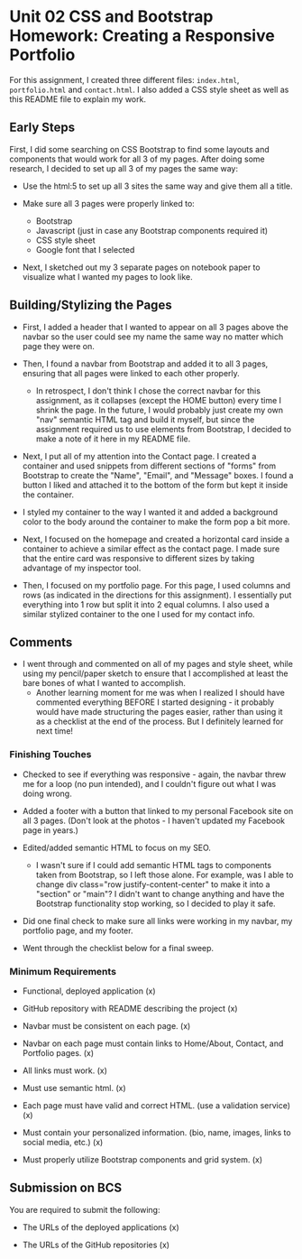 # Unit 02 CSS and Bootstrap Homework: Creating a Responsive Portfolio

For this assignment, I created three different files: `index.html`, `portfolio.html` and `contact.html`. I also added a CSS style sheet as well as this README file to explain my work.

## Early Steps

First, I did some searching on CSS Bootstrap to find some layouts and components that would work for all 3 of my pages. After doing some research, I decided to set up all 3 of my pages the same way:

- Use the html:5 to set up all 3 sites the same way and give them all a title.

- Make sure all 3 pages were properly linked to:

  - Bootstrap
  - Javascript (just in case any Bootstrap components required it)
  - CSS style sheet
  - Google font that I selected

- Next, I sketched out my 3 separate pages on notebook paper to visualize what I wanted my pages to look like.

## Building/Stylizing the Pages

- First, I added a header that I wanted to appear on all 3 pages above the navbar so the user could see my name the same way no matter which page they were on.

- Then, I found a navbar from Bootstrap and added it to all 3 pages, ensuring that all pages were linked to each other properly.

  - In retrospect, I don't think I chose the correct navbar for this assignment, as it collapses (except the HOME button) every time I shrink the page. In the future, I would probably just create my own "nav" semantic HTML tag and build it myself, but since the assignment required us to use elements from Bootstrap, I decided to make a note of it here in my README file.

- Next, I put all of my attention into the Contact page. I created a container and used snippets from different sections of "forms" from Bootstrap to create the "Name", "Email", and "Message" boxes. I found a button I liked and attached it to the bottom of the form but kept it inside the container.

- I styled my container to the way I wanted it and added a background color to the body around the container to make the form pop a bit more.

- Next, I focused on the homepage and created a horizontal card inside a container to achieve a similar effect as the contact page. I made sure that the entire card was responsive to different sizes by taking advantage of my inspector tool.

- Then, I focused on my portfolio page. For this page, I used columns and rows (as indicated in the directions for this assignment). I essentially put everything into 1 row but split it into 2 equal columns. I also used a similar stylized container to the one I used for my contact info.

## Comments

- I went through and commented on all of my pages and style sheet, while using my pencil/paper sketch to ensure that I accomplished at least the bare bones of what I wanted to accomplish.
  - Another learning moment for me was when I realized I should have commented everything BEFORE I started designing - it probably would have made structuring the pages easier, rather than using it as a checklist at the end of the process. But I definitely learned for next time!

### Finishing Touches

- Checked to see if everything was responsive - again, the navbar threw me for a loop (no pun intended), and I couldn't figure out what I was doing wrong.

- Added a footer with a button that linked to my personal Facebook site on all 3 pages. (Don't look at the photos - I haven't updated my Facebook page in years.)

- Edited/added semantic HTML to focus on my SEO.

  - I wasn't sure if I could add semantic HTML tags to components taken from Bootstrap, so I left those alone. For example, was I able to change div class="row justify-content-center" to make it into a "section" or "main"? I didn't want to change anything and have the Bootstrap functionality stop working, so I decided to play it safe.

- Did one final check to make sure all links were working in my navbar, my portfolio page, and my footer.

- Went through the checklist below for a final sweep.

### Minimum Requirements

- Functional, deployed application (x)

- GitHub repository with README describing the project (x)

- Navbar must be consistent on each page. (x)

- Navbar on each page must contain links to Home/About, Contact, and Portfolio pages. (x)

- All links must work. (x)

- Must use semantic html. (x)

- Each page must have valid and correct HTML. (use a validation service) (x)

- Must contain your personalized information. (bio, name, images, links to social media, etc.) (x)

- Must properly utilize Bootstrap components and grid system. (x)

## Submission on BCS

You are required to submit the following:

- The URLs of the deployed applications (x)

- The URLs of the GitHub repositories (x)
